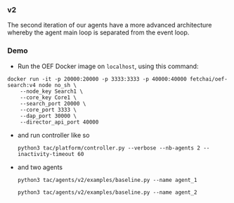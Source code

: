 ### v2

The second iteration of our agents have a more advanced architecture whereby the agent main loop is separated from the event loop.


### Demo

- Run the OEF Docker image on `localhost`, using this command:

```
docker run -it -p 20000:20000 -p 3333:3333 -p 40000:40000 fetchai/oef-search:v4 node no_sh \
    --node_key Search1 \
    --core_key Core1 \
    --search_port 20000 \
    --core_port 3333 \
    --dap_port 30000 \
    --director_api_port 40000
```

- and run controller like so

      python3 tac/platform/controller.py --verbose --nb-agents 2 --inactivity-timeout 60

- and two agents

      python3 tac/agents/v2/examples/baseline.py --name agent_1

      python3 tac/agents/v2/examples/baseline.py --name agent_2
